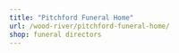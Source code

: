 ```yaml
---
title: "Pitchford Funeral Home"
url: /wood-river/pitchford-funeral-home/
shop: funeral directors
---
```


